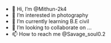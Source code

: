 - 👋 Hi, I’m @Mithun-2k4
- 👀 I’m interested in  photography 
- 🌱 I’m currently learning  B.E civil 
- 💞️ I’m looking to collaborate on ...
- 📫 How to reach me @Savage_soul0.2

<!---
Mithun-2k4/Mithun-2k4 is a ✨ special ✨ repository because its `README.md` (this file) appears on your GitHub profile.
You can click the Preview link to take a look at your changes.
--->
